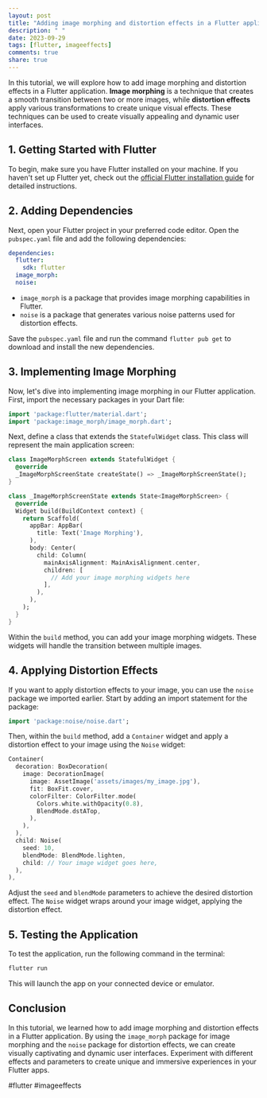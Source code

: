 ```yaml
---
layout: post
title: "Adding image morphing and distortion effects in a Flutter application"
description: " "
date: 2023-09-29
tags: [flutter, imageeffects]
comments: true
share: true
---
```


In this tutorial, we will explore how to add image morphing and distortion effects in a Flutter application. **Image morphing** is a technique that creates a smooth transition between two or more images, while **distortion effects** apply various transformations to create unique visual effects. These techniques can be used to create visually appealing and dynamic user interfaces.

## 1. Getting Started with Flutter

To begin, make sure you have Flutter installed on your machine. If you haven't set up Flutter yet, check out the [official Flutter installation guide](https://flutter.dev/docs/get-started/install) for detailed instructions.

## 2. Adding Dependencies

Next, open your Flutter project in your preferred code editor. Open the `pubspec.yaml` file and add the following dependencies:

```yaml
dependencies:
  flutter:
    sdk: flutter
  image_morph:
  noise:
```

- `image_morph` is a package that provides image morphing capabilities in Flutter.
- `noise` is a package that generates various noise patterns used for distortion effects.

Save the `pubspec.yaml` file and run the command `flutter pub get` to download and install the new dependencies.

## 3. Implementing Image Morphing

Now, let's dive into implementing image morphing in our Flutter application. First, import the necessary packages in your Dart file:

```dart
import 'package:flutter/material.dart';
import 'package:image_morph/image_morph.dart';
```

Next, define a class that extends the `StatefulWidget` class. This class will represent the main application screen:

```dart
class ImageMorphScreen extends StatefulWidget {
  @override
  _ImageMorphScreenState createState() => _ImageMorphScreenState();
}

class _ImageMorphScreenState extends State<ImageMorphScreen> {
  @override
  Widget build(BuildContext context) {
    return Scaffold(
      appBar: AppBar(
        title: Text('Image Morphing'),
      ),
      body: Center(
        child: Column(
          mainAxisAlignment: MainAxisAlignment.center,
          children: [
            // Add your image morphing widgets here
          ],
        ),
      ),
    );
  }
}
```

Within the `build` method, you can add your image morphing widgets. These widgets will handle the transition between multiple images.

## 4. Applying Distortion Effects

If you want to apply distortion effects to your image, you can use the `noise` package we imported earlier. Start by adding an import statement for the package:

```dart
import 'package:noise/noise.dart';
```

Then, within the `build` method, add a `Container` widget and apply a distortion effect to your image using the `Noise` widget:

```dart
Container(
  decoration: BoxDecoration(
    image: DecorationImage(
      image: AssetImage('assets/images/my_image.jpg'),
      fit: BoxFit.cover,
      colorFilter: ColorFilter.mode(
        Colors.white.withOpacity(0.8),
        BlendMode.dstATop,
      ),
    ),
  ),
  child: Noise(
    seed: 10,
    blendMode: BlendMode.lighten,
    child: // Your image widget goes here,
  ),
),
```

Adjust the `seed` and `blendMode` parameters to achieve the desired distortion effect. The `Noise` widget wraps around your image widget, applying the distortion effect.

## 5. Testing the Application

To test the application, run the following command in the terminal:

```bash
flutter run
```

This will launch the app on your connected device or emulator.

## Conclusion

In this tutorial, we learned how to add image morphing and distortion effects in a Flutter application. By using the `image_morph` package for image morphing and the `noise` package for distortion effects, we can create visually captivating and dynamic user interfaces. Experiment with different effects and parameters to create unique and immersive experiences in your Flutter apps.

#flutter #imageeffects